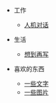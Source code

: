 - 工作
    - [人机对话](work/chatbot/人机对话.md)
    
- 生活
    - [想到再写](life/helloWorld.md)

- 喜欢的东西
    - [一些文字](words/excerpt.md)
    - [一些图片](words/images.md)
   
        

